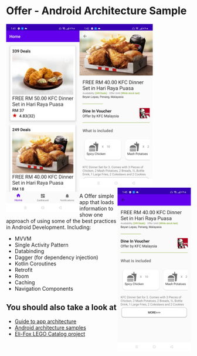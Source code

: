 # Offer - Android Architecture Sample

<img align="left" src="https://github.com/nobeldhar/Offer/blob/master/assets/offer.jpg" width="200">
<img align="center" src="https://github.com/nobeldhar/Offer/blob/master/assets/offer_details1.jpg" width="200">
<img align="right" src="https://github.com/nobeldhar/Offer/blob/master/assets/offer_details2.jpg" width="200">

A Offer simple app that loads information to show one approach of using some of the best practices in Android Development. Including: 
 * MVVM
 * Single Activity Pattern
 * Databinding
 * Dagger (for dependency injection)
 * Kotlin Coroutines
 * Retrofit
 * Room
 * Caching
 * Navigation Components
 
 ## You should also take a look at
 * [Guide to app architecture](https://developer.android.com/jetpack/guide)
 * [Android architecture samples](https://github.com/android/architecture-samples)
 * [Eli-Fox LEGO Catalog project](https://proandroiddev.com/android-architecture-starring-kotlin-coroutines-jetpack-mvvm-room-paging-retrofit-and-dagger-7749b2bae5f7)
